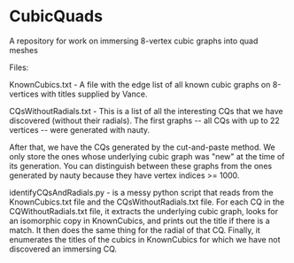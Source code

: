 # CubicQuads
A repository for work on immersing 8-vertex cubic graphs into quad meshes

Files:

KnownCubics.txt - A file with the edge list of all known cubic graphs on 8-vertices with titles supplied by Vance.

CQsWithoutRadials.txt - This is a list of all the interesting CQs that we have discovered (without their radials).  The first graphs -- all CQs with up to 22 vertices -- were generated with nauty.  

After that, we have the CQs generated by the cut-and-paste method.  We only store the ones whose underlying cubic graph was "new" at the time of its generation.  You can distinguish between these graphs from the ones generated by nauty because they have vertex indices >= 1000.

identifyCQsAndRadials.py - is a messy python script that reads from the KnownCubics.txt file and the CQsWithoutRadials.txt file.  For each CQ in the CQWithoutRadials.txt file, it extracts the underlying cubic graph, looks for an isomorphic copy in KnownCubics, and prints out the title if there is a match.  It then does the same thing for the radial of that CQ.  Finally, it enumerates the titles of the cubics in KnownCubics for which we have not discovered an immersing CQ.




